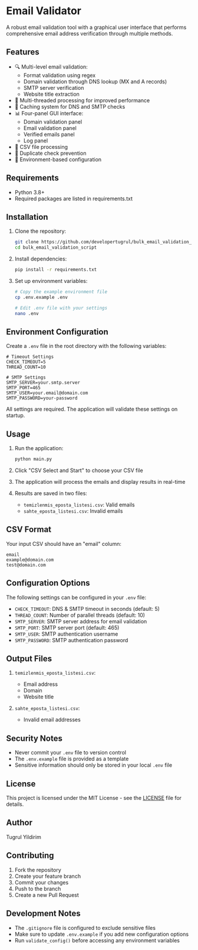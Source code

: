 # Email Validator

A robust email validation tool with a graphical user interface that performs comprehensive email address verification through multiple methods.

## Features

- 🔍 Multi-level email validation:
  - Format validation using regex
  - Domain validation through DNS lookup (MX and A records)
  - SMTP server verification
  - Website title extraction
- 🚀 Multi-threaded processing for improved performance
- 💾 Caching system for DNS and SMTP checks
- 📊 Four-panel GUI interface:
  - Domain validation panel
  - Email validation panel
  - Verified emails panel
  - Log panel
- 📁 CSV file processing
- 🔄 Duplicate check prevention
- 🔐 Environment-based configuration

## Requirements

- Python 3.8+
- Required packages are listed in requirements.txt

## Installation

1. Clone the repository:
   ```bash
   git clone https://github.com/developertugrul/bulk_email_validation_script.git
   cd bulk_email_validation_script
   ```

2. Install dependencies:
   ```bash
   pip install -r requirements.txt
   ```

3. Set up environment variables:
   ```bash
   # Copy the example environment file
   cp .env.example .env
   
   # Edit .env file with your settings
   nano .env
   ```

## Environment Configuration

Create a `.env` file in the root directory with the following variables:

```env
# Timeout Settings
CHECK_TIMEOUT=5
THREAD_COUNT=10

# SMTP Settings
SMTP_SERVER=your.smtp.server
SMTP_PORT=465
SMTP_USER=your.email@domain.com
SMTP_PASSWORD=your-password
```

All settings are required. The application will validate these settings on startup.

## Usage

1. Run the application:
   ```bash
   python main.py
   ```

2. Click "CSV Select and Start" to choose your CSV file
3. The application will process the emails and display results in real-time
4. Results are saved in two files:
   - `temizlenmis_eposta_listesi.csv`: Valid emails
   - `sahte_eposta_listesi.csv`: Invalid emails

## CSV Format

Your input CSV should have an "email" column:
```csv
email
example@domain.com
test@domain.com
```

## Configuration Options

The following settings can be configured in your `.env` file:

- `CHECK_TIMEOUT`: DNS & SMTP timeout in seconds (default: 5)
- `THREAD_COUNT`: Number of parallel threads (default: 10)
- `SMTP_SERVER`: SMTP server address for email validation
- `SMTP_PORT`: SMTP server port (default: 465)
- `SMTP_USER`: SMTP authentication username
- `SMTP_PASSWORD`: SMTP authentication password

## Output Files

1. `temizlenmis_eposta_listesi.csv`:
   - Email address
   - Domain
   - Website title

2. `sahte_eposta_listesi.csv`:
   - Invalid email addresses

## Security Notes

- Never commit your `.env` file to version control
- The `.env.example` file is provided as a template
- Sensitive information should only be stored in your local `.env` file

## License

This project is licensed under the MIT License - see the [LICENSE](LICENSE) file for details.

## Author

Tugrul Yildirim

## Contributing

1. Fork the repository
2. Create your feature branch
3. Commit your changes
4. Push to the branch
5. Create a new Pull Request

## Development Notes

- The `.gitignore` file is configured to exclude sensitive files
- Make sure to update `.env.example` if you add new configuration options
- Run `validate_config()` before accessing any environment variables
